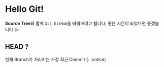 # Hello Git!
**Source Tree**와 함께 `Git`, `GitHub`를 배워보려고 합니다. 좋은 시간이 되었으면 좋겠습니다 :+1:

## HEAD ?
현재 Branch가 가리키는 가장 최근 Commit
{:. notice}

